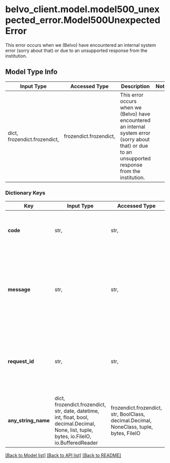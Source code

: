# belvo_client.model.model500_unexpected_error.Model500UnexpectedError

This error occurs when we (Belvo) have encountered an internal system error (sorry about that) or due to an unsupported response from the institution.

## Model Type Info
Input Type | Accessed Type | Description | Notes
------------ | ------------- | ------------- | -------------
dict, frozendict.frozendict,  | frozendict.frozendict,  | This error occurs when we (Belvo) have encountered an internal system error (sorry about that) or due to an unsupported response from the institution. | 

### Dictionary Keys
Key | Input Type | Accessed Type | Description | Notes
------------ | ------------- | ------------- | ------------- | -------------
**code** | str,  | str,  | A unique error code (&#x60;unexpected_error&#x60;) that allows you to classify and handle the error programmatically. | [optional] 
**message** | str,  | str,  | A short description of the error.  For &#x60;unexpected_error&#x60; errors, the description is:    - &#x60;Belvo is unable to process the request due to an internal system issue or to an unsupported response from an institution&#x60;. | [optional] 
**request_id** | str,  | str,  | A 32-character unique ID of the request (matching a regex pattern of: &#x60;[a-f0-9]{32}&#x60;). Provide this ID when contacting the Belvo support team to accelerate investigations. | [optional] 
**any_string_name** | dict, frozendict.frozendict, str, date, datetime, int, float, bool, decimal.Decimal, None, list, tuple, bytes, io.FileIO, io.BufferedReader | frozendict.frozendict, str, BoolClass, decimal.Decimal, NoneClass, tuple, bytes, FileIO | any string name can be used but the value must be the correct type | [optional]

[[Back to Model list]](../../README.md#documentation-for-models) [[Back to API list]](../../README.md#documentation-for-api-endpoints) [[Back to README]](../../README.md)

